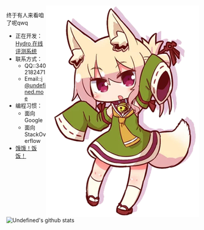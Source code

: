 <img align="right" src="kmmm.png" width="400px" alt="Kemomimi Chan" title="Kemomimi Chan" />

终于有人来看咱了呢qwq

- 正在开发： [Hydro 在线评测系统](https://github.com/hydro-dev/Hydro)
- 联系方式：
  - QQ::3402182471
  - Email::i@undefined.moe
- 编程习惯：
  - 面向 Google
  - 面向 StackOverflow
- [饿饿！饭饭！](https://pay.undefined.moe/)

<img src="https://github-readme-stats.vercel.app/api?username=undefined-moe&show_icons=true" width="400px" alt="Undefined's github stats" title="Undefined's github stats" />
